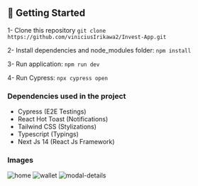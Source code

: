 ## 🚀 Getting Started
1- Clone this repository ```git clone https://github.com/viniciusIrikawa2/Invest-App.git```

2- Install dependencies and node_modules folder: ```npm install```

3- Run application: ```npm run dev```

4- Run Cypress: ```npx cypress open```

### Dependencies used in the project
- Cypress (E2E Testings)
- React Hot Toast (Notifications)
- Tailwind CSS (Stylizations)
- Typescript (Typings)
- Next Js 14 (React Js Framework)

### Images
![home](https://github.com/viniciusIrikawa2/Invest-App/assets/175065462/50aa1361-87cc-4562-abae-e0956b8a83ea)
![wallet](https://github.com/viniciusIrikawa2/Invest-App/assets/175065462/caa9b202-132b-4f2b-b220-a01bf636e9de)
![modal-details](https://github.com/viniciusIrikawa2/Invest-App/assets/175065462/59050078-e94d-49ad-83c3-bccc3d92eb1e)
